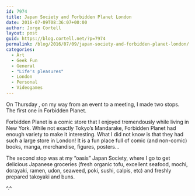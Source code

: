 ```yaml
---
id: 7974
title: Japan Society and Forbidden Planet London
date: 2016-07-09T08:36:07+00:00
author: Jorge Cortell
layout: post
guid: https://blog.cortell.net/?p=7974
permalink: /blog/2016/07/09/japan-society-and-forbidden-planet-london/
categories:
  - Art
  - Geek Fun
  - General
  - "Life's pleasures"
  - London
  - Personal
  - Videogames
---
```

On Thursday , on my way from an event to a meeting, I made two stops. The first one in Forbidden Planet.

Forbidden Planet is a comic store that I enjoyed tremendously while living in New York. While not exactly Tokyo’s Mandarake, Forbidden Planet had enough variety to make it interesting. What I did not know is that they had such a large store in London! It is a fun place full of comic (and non-comic) books, manga, merchandise, figures, posters…

The second stop was at my “oasis” Japan Society, where I go to get delicious Japanese groceries (fresh organic tofu, excellent seafood, mochi, dorayaki, ramen, udon, seaweed, poki, sushi, calpis, etc) and freshly prepared takoyaki and buns.
  
^.^